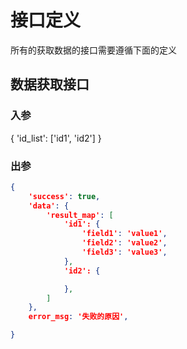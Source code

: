 # 接口定义
所有的获取数据的接口需要遵循下面的定义

## 数据获取接口
### 入参
{
    'id_list': ['id1', 'id2']
}

### 出参
```json
{
    'success': true,
    'data': {
        'result_map': [
            'id1': {
                'field1': 'value1',
                'field2': 'value2',
                'field3': 'value3',
            },
            'id2': {

            },
        ]
    },
    error_msg: '失败的原因',

}
```